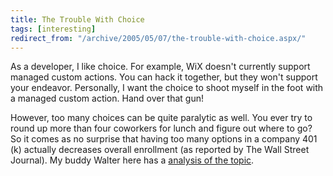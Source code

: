 ```yaml
---
title: The Trouble With Choice
tags: [interesting]
redirect_from: "/archive/2005/05/07/the-trouble-with-choice.aspx/"
---
```


As a developer, I like choice. For example, WiX doesn't currently
support managed custom actions. You can hack it together, but they won't
support your endeavor. Personally, I want the choice to shoot myself in
the foot with a managed custom action. Hand over that gun!

However, too many choices can be quite paralytic as well. You ever try
to round up more than four coworkers for lunch and figure out where to
go? So it comes as no surprise that having too many options in a company
401 (k) actually decreases overall enrollment (as reported by The Wall
Street Journal). My buddy Walter here has a [analysis of the
topic](http://spaces.msn.com/members/waltimate/Blog/cns!1pCvw_V_FwCgTXneX4GXlXLw!308.entry).

